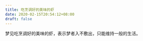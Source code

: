 ```yaml
---
title: 吃烹调好的美味的虾
date: 2020-02-15T20:54:12+08:00
draft: false
---
```


梦见吃烹调好的美味的虾，表示梦者入不敷出，只能维持一般的生活。
